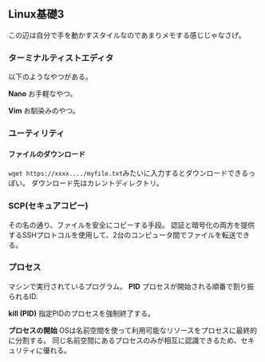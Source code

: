 ## Linux基礎3
この辺は自分で手を動かすスタイルなのであまりメモする感じじゃなさげ。

### ターミナルティストエディタ
以下のようなやつがある。

**Nano**
お手軽なやつ。

**Vim**
お馴染みのやつ。

### ユーティリティ
#### ファイルのダウンロード
`wget https://xxxx..../myfile.txt`みたいに入力するとダウンロードできるっぽい。
ダウンロード先はカレントディレクトリ。

### SCP(セキュアコピー)
その名の通り、ファイルを安全にコピーする手段。
認証と暗号化の両方を提供するSSHプロトコルを使用して、2台のコンピュータ間でファイルを転送できる。

### プロセス
マシンで実行されているプログラム。
**PID**
プロセスが開始される順番で割り振られるID.

**kill (PID)**
指定PIDのプロセスを強制終了する。

**プロセスの開始**
OSは名前空間を使って利用可能なリソースをプロセスに最終的に分割する。
同じ名前空間にあるプロセスのみが相互に認識できるため、セキュリティに優れる。
